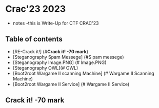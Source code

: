 # Crac'23 2023

* notes
  -this is Write-Up  for CTF CRAC'23 

## Table of contents
- [RE-Crack it!] (#**Crack it! -70 mark**)
- [Steganography Spam Messege] (#S pam messege)
- [Steganography Image.PNG] (# Image.PNG)
- [Steganography OWL](# OWL)
- [Boot2root Wargame II scanning Machine] (# Wargame II Scanning Machine)
- [Boot2root Wargame II Service] (# Wargame II Service)

## **Crack it! -70 mark**

